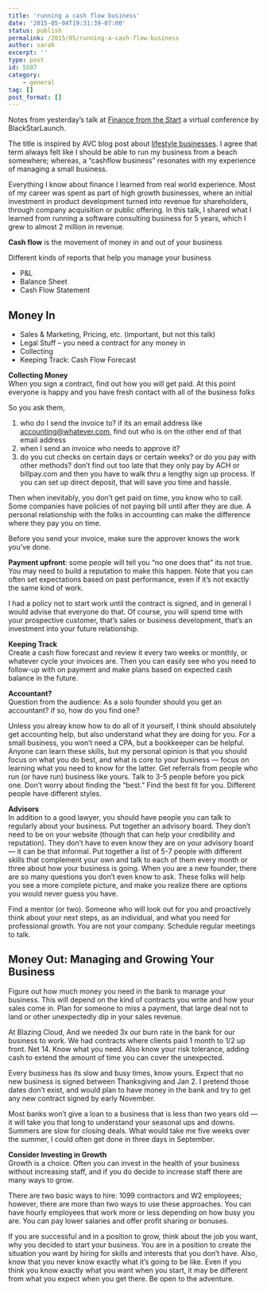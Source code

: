 ```yaml
---
title: 'running a cash flow business'
date: '2015-05-04T19:31:39-07:00'
status: publish
permalink: /2015/05/running-a-cash-flow-business
author: sarah
excerpt: ''
type: post
id: 5507
category:
    - general
tag: []
post_format: []
---
```

Notes from yesterday’s talk at [Finance from the Start](http://financefromthestart.us/) a virtual conference by BlackStarLaunch.

The title is inspired by AVC blog post about [lifestyle businesses](http://avc.com/2015/04/lifestyle-businesses/). I agree that term always felt like I should be able to run my business from a beach somewhere; whereas, a “cashflow business” resonates with my experience of managing a small business.

Everything I know about finance I learned from real world experience. Most of my career was spent as part of high growth businesses, where an initial investment in product development turned into revenue for shareholders, through company acquisition or public offering. In this talk, I shared what I learned from running a software consulting business for 5 years, which I grew to almost 2 million in revenue.

**Cash flow** is the movement of money in and out of your business

Different kinds of reports that help you manage your business

- P&amp;L
- Balance Sheet
- Cash Flow Statement

Money In
--------

- Sales &amp; Marketing, Pricing, etc. (important, but not this talk)
- Legal Stuff – you need a contract for any money in
- Collecting
- Keeping Track: Cash Flow Forecast

**Collecting Money**  
When you sign a contract, find out how you will get paid. At this point everyone is happy and you have fresh contact with all of the business folks

So you ask them,

1. who do I send the invoice to? if its an email address like accounting@whatever.com, find out who is on the other end of that email address
2. when I send an invoice who needs to approve it?
3. do you cut checks on certain days or certain weeks? or do you pay with other methods? don’t find out too late that they only pay by ACH or billpay.com and then you have to walk thru a lengthy sign up process. If you can set up direct deposit, that will save you time and hassle.

Then when inevitably, you don’t get paid on time, you know who to call. Some companies have policies of not paying bill until after they are due. A personal relationship with the folks in accounting can make the difference where they pay you on time.

Before you send your invoice, make sure the approver knows the work you’ve done.

**Payment upfront**: some people will tell you “no one does that” its not true. You may need to build a reputation to make this happen. Note that you can often set expectations based on past performance, even if it’s not exactly the same kind of work.

I had a policy not to start work until the contract is signed, and in general I would advise that everyone do that. Of course, you will spend time with your prospective customer, that’s sales or business development, that’s an investment into your future relationship.

**Keeping Track**  
Create a cash flow forecast and review it every two weeks or monthly, or whatever cycle your invoices are. Then you can easily see who you need to follow-up with on payment and make plans based on expected cash balance in the future.

**Accountant?**  
Question from the audience: As a solo founder should you get an accountant? if so, how do you find one?

Unless you alreay know how to do all of it yourself, I think should absolutely get accounting help, but also understand what they are doing for you. For a small business, you won’t need a CPA, but a bookkeeper can be helpful. Anyone can learn these skills, but my personal opinion is that you should focus on what you do best, and what is core to your business — focus on learning what you need to know for the latter. Get referrals from people who run (or have run) business like yours. Talk to 3-5 people before you pick one. Don’t worry about finding the “best.” Find the best fit for you. Different people have different styles.

**Advisors**  
In addition to a good lawyer, you should have people you can talk to regularly about your business. Put together an advisory board. They don’t need to be on your website (though that can help your credibility and reputation). They don’t have to even know they are on your advisory board — it can be that informal. Put together a list of 5-7 people with different skills that complement your own and talk to each of them every month or three about how your business is going. When you are a new founder, there are so many questions you don’t even know to ask. These folks will help you see a more complete picture, and make you realize there are options you would never guess you have.

Find a mentor (or two). Someone who will look out for you and proactively think about your next steps, as an individual, and what you need for professional growth. You are not your company. Schedule regular meetings to talk.

Money Out: Managing and Growing Your Business
---------------------------------------------

Figure out how much money you need in the bank to manage your business. This will depend on the kind of contracts you write and how your sales come in. Plan for someone to miss a payment, that large deal not to land or other unexpectedly dip in your sales revenue.

At Blazing Cloud, And we needed 3x our burn rate in the bank for our business to work. We had contracts where clients paid 1 month to 1/2 up front. Net 14. Know what you need. Also know your risk tolerance, adding cash to extend the amount of time you can cover the unexpected.

Every business has its slow and busy times, know yours. Expect that no new business is signed between Thanksgiving and Jan 2. I pretend those dates don’t exist, and would plan to have money in the bank and try to get any new contract signed by early November.

Most banks won’t give a loan to a business that is less than two years old — it will take you that long to understand your seasonal ups and downs. Summers are slow for closing deals. What would take me five weeks over the summer, I could often get done in three days in September.

**Consider Investing in Growth**  
Growth is a choice. Often you can invest in the health of your business without increasing staff, and if you do decide to increase staff there are many ways to grow.

There are two basic ways to hire: 1099 contractors and W2 employees; however, there are more than two ways to use these approaches. You can have hourly employees that work more or less depending on how busy you are. You can pay lower salaries and offer profit sharing or bonuses.

If you are successful and in a position to grow, think about the job you want, why you decided to start your business. You are in a position to create the situation you want by hiring for skills and interests that you don’t have. Also, know that you never know exactly what it’s going to be like. Even if you think you know exactly what you want when you start, it may be different from what you expect when you get there. Be open to the adventure.